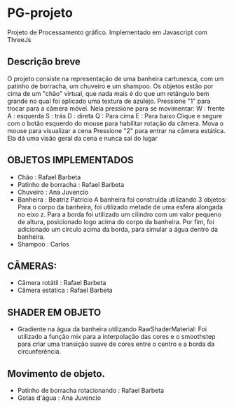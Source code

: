 # PG-projeto
Projeto de Processamento gráfico. Implementado em Javascript com ThreeJs

## Descrição breve
O projeto consiste na representação de uma banheira cartunesca, com um patinho de borracha,
um chuveiro e um shampoo. Os objetos estão por cima de um "chão" virtual, que nada mais é do que um retângulo bem grande no qual foi aplicado uma textura de azulejo.
Pressione "1" para trocar para a câmera móvel. Nela pressione para se movimentar:
W : frente
A : esquerda
S : trás
D : direta
Q : Para cima
E : Para baixo
Clique e segure com o botão esquerdo do mouse para habilitar rotação da câmera. Mova o mouse para visualizar a cena
Pressione "2" para entrar na câmera estática. Ela dá uma visão geral da cena e nunca sai do lugar

## OBJETOS IMPLEMENTADOS
- Chão : Rafael Barbeta
- Patinho de borracha : Rafael Barbeta
- Chuveiro : Ana Juvencio
- Banheira : Beatriz Patrício
A banheira foi construída utilizando 3 objetos: 
Para o corpo da banheira, foi utilizado metade de uma esfera alongada no eixo z.
Para a borda foi utilizado um cilindro com um valor pequeno de altura, posicionado logo acima do corpo da banheira.
Por fim, foi adicionado um círculo acima da borda, para simular a água dentro da banheira.
- Shampoo : Carlos

## CÂMERAS:
- Câmera rotátil : Rafael Barbeta
- Câmera estática : Rafael Barbeta

## SHADER EM OBJETO
- Gradiente na água da banheira utilizando RawShaderMaterial:
Foi utilizado a função mix para a interpolação das cores e o smoothstep para criar uma transição suave de cores entre o centro e a borda da circunferência. 

## Movimento de objeto.
- Patinho de borracha rotacionando : Rafael Barbeta
- Gotas d'água : Ana Juvencio


